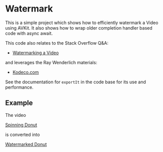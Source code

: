 # Watermark

This is a simple project which shows how to efficiently watermark a Video using AVKit.  It also shows how to wrap older completion handler based code with async await.

This code also relates to the Stack Overflow Q&A:
- [Watermarking a Video](https://stackoverflow.com/a/75405029/2715565)

and leverages the Ray Wenderlich  materials:
- [Kodeco.com](https://www.kodeco.com/6236502-avfoundation-tutorial-adding-overlays-and-animations-to-videos)

See the documentation for `exportIt` in the code base for its use and performance.

## Example

The video

[Spinning Donut](./watermark/donut-spinning.mp4)

is converted into

[Watermarked Donut](./watermark-donut-spinning.mp4)
